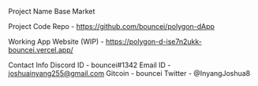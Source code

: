 Project Name
Base Market

Project Code
Repo - https://github.com/bouncei/polygon-dApp

Working App
Website (WIP) - https://polygon-d-ise7n2ukk-bouncei.vercel.app/


Contact Info
Discord ID - bouncei#1342
Email ID - joshuainyang255@gmail.com
Gitcoin - bouncei
Twitter - @InyangJoshua8
